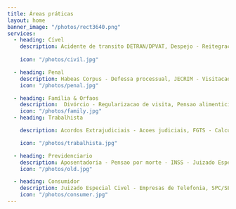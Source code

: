 ```yaml
---
title: Áreas práticas
layout: home
banner_image: "/photos/rect3640.png"
services:
  - heading: Cível
    description: Acidente de transito DETRAN/DPVAT, Despejo - Reitegracao de posse - Usocapiao
  
    icon: "/photos/civil.jpg"

  - heading: Penal
    description: Habeas Corpus - Defessa processual, JECRIM - Visitacao delegacia/presidio
    icon: "/photos/penal.jpg"

  - heading: Família & Orfaos
    description:  Divórcio - Regularizacao de visita, Pensao alimenticia - Alvara - Inventario
    icon: "/photos/family.jpg"
  - heading: Trabalhista

    description: Acordos Extrajudiciais - Acoes judiciais, FGTS - Calculo de verbas rescisorias 

    icon: "/photos/trabalhista.jpg"

  - heading: Previdenciario
    description: Aposentadoria - Pensao por morte - INSS - Juizado Especial Federal
    icon: "/photos/old.jpg"

  - heading: Consumidor
    description: Juizado Especial Civel - Empresas de Telefonia, SPC/SERASA - Danos morais - TOI/LIGHT
    icon: "/photos/consumer.jpg"
---
```

